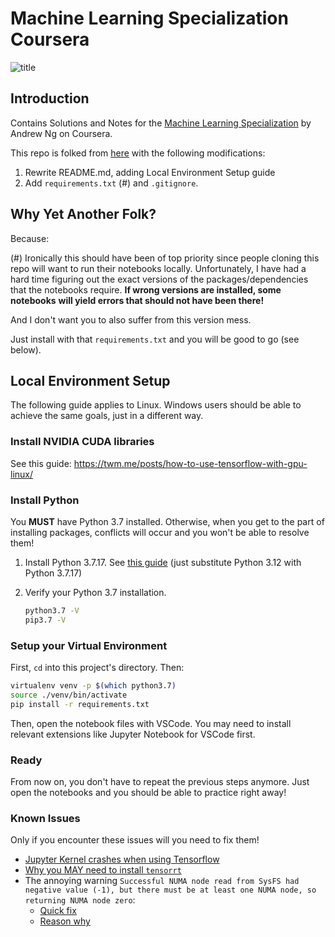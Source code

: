 # Machine Learning Specialization Coursera

![title](/resources/title-head.png)

## Introduction

Contains Solutions and Notes for the [Machine Learning Specialization](https://www.coursera.org/specializations/machine-learning-introduction/?utm_medium=coursera&utm_source=home-page&utm_campaign=mlslaunch2022IN) by Andrew Ng on Coursera.

This repo is folked from [here](https://github.com/greyhatguy007/Machine-Learning-Specialization-Coursera)
with the following modifications:

1. Rewrite README.md, adding Local Environment Setup guide
2. Add `requirements.txt` (#) and `.gitignore`.

## Why Yet Another Folk?

Because:

(#) Ironically this should have been of top priority
since people cloning this repo will want to run their
notebooks locally. Unfortunately, I have had a hard
time figuring out the exact versions of the
packages/dependencies that the notebooks require.
**If wrong versions are installed, some notebooks**
**will yield errors that should not have been there!**

And I don't want you to also suffer from this
version mess.

Just install with that `requirements.txt`
and you will be good to go (see below).

## Local Environment Setup

The following guide applies to Linux. Windows users
should be able to achieve the same goals, just in
a different way.

### Install NVIDIA CUDA libraries

See this guide: <https://twm.me/posts/how-to-use-tensorflow-with-gpu-linux/>

### Install Python

You **MUST** have Python 3.7 installed. Otherwise,
when you get to the part of installing packages,
conflicts will occur and you won't be able to resolve
them!

1. Install Python 3.7.17. See [this guide](https://tecadmin.net/how-to-install-python-3-12-on-ubuntu-debian-linuxmint/)
    (just substitute Python 3.12 with Python 3.7.17)

2. Verify your Python 3.7 installation.

    ```sh
    python3.7 -V
    pip3.7 -V
    ```

### Setup your Virtual Environment

First, `cd` into this project's directory. Then:

```sh
virtualenv venv -p $(which python3.7)
source ./venv/bin/activate
pip install -r requirements.txt
```

Then, open the notebook files with VSCode.
You may need to install relevant extensions
like Jupyter Notebook for VSCode first.

### Ready

From now on, you don't have to repeat the
previous steps anymore. Just open the notebooks
and you should be able to practice right away!

### Known Issues

Only if you encounter these issues will you need
to fix them!

- [Jupyter Kernel crashes when using Tensorflow](https://github.com/microsoft/vscode-jupyter/wiki/Kernel-crashes-when-using-tensorflow)
- [Why you MAY need to install `tensorrt`](https://stackoverflow.com/a/75745465/13680015)
- The annoying warning `Successful NUMA node read from SysFS had negative value (-1), but there must be at least one NUMA node, so returning NUMA node zero`:
  - [Quick fix](https://github.com/tensorflow/tensorflow/issues/42738#issuecomment-922422874)
  - [Reason why](https://gist.github.com/zrruziev/b93e1292bf2ee39284f834ec7397ee9f)

